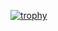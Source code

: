 [![trophy](https://github-profile-trophy.vercel.app/?username=Yokasashii&theme=darkhub)](https://github.com/ryo-ma/github-profile-trophy)
